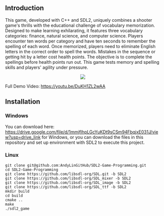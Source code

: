 <!-- ABOUT THE PROJECT -->
## Introduction
This game, developed with C++ and SDL2, uniquely combines a shooter game's thrills with the educational challenge of vocabulary memorization. Designed to make learning exhilarating, it features three vocabulary categories: finance, natural science, and computer science. Players encounter ten words per category and have ten seconds to remember the spelling of each word. Once memorized, players need to eliminate English letters in the correct order to spell the words. Mistakes in the sequence or getting hit by a letter cost health points. The objective is to complete the spellings before health points run out. This game tests memory and spelling skills and players' agility under pressure.

<p align="center">
  <img src=https://github.com/AndyLinGitHub/SDL2-Game-Programming/blob/master/image/demo.gif>
</p>

Full Demo Video: https://youtu.be/DuKH1ZL2wAA

## Installation
### Windows
You can download here: https://drive.google.com/file/d/1mmjflhpLGcYuKDt9sCSm94FbqjxE031J/view?usp=drive_link for Windows, or you can download the files in this repository and set up environment with SDL2 to execute this project.

### Linux
```
git clone git@github.com:AndyLinGitHub/SDL2-Game-Programming.git
cd SDL2-Game-Programming
git clone https://github.com/libsdl-org/SDL.git -b SDL2
git clone https://github.com/libsdl-org/SDL_mixer -b SDL2
git clone https://github.com/libsdl-org/SDL_image -b SDL2
git clone https://github.com/libsdl-org/SDL_ttf -b SDL2
mkdir build
cd build
cmake ..
make
./sdl2_game
```
